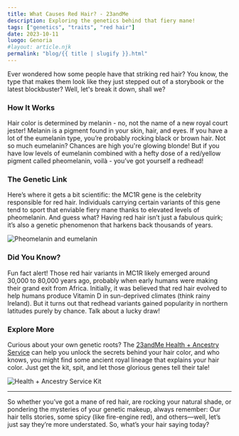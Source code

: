 ```yaml
---
title: What Causes Red Hair? - 23andMe
description: Exploring the genetics behind that fiery mane!
tags: ["genetics", "traits", "red hair"]
date: 2023-10-11
luogo: Genoria
#layout: article.njk
permalink: "blog/{{ title | slugify }}.html"
---
```


Ever wondered how some people have that striking red hair? You know, the type that makes them look like they just stepped out of a storybook or the latest blockbuster? Well, let's break it down, shall we? 

### How It Works

Hair color is determined by melanin - no, not the name of a new royal court jester! Melanin is a pigment found in your skin, hair, and eyes. If you have a lot of the eumelanin type, you’re probably rocking black or brown hair. Not so much eumelanin? Chances are high you're glowing blonde! But if you have low levels of eumelanin combined with a hefty dose of a red/yellow pigment called pheomelanin, voilà - you’ve got yourself a redhead!

### The Genetic Link

Here’s where it gets a bit scientific: the MC1R gene is the celebrity responsible for red hair. Individuals carrying certain variants of this gene tend to sport that enviable fiery mane thanks to elevated levels of pheomelanin. And guess what? Having red hair isn’t just a fabulous quirk; it’s also a genetic phenomenon that harkens back thousands of years. 

![Pheomelanin and eumelanin](https://pub-prd-seohub-us-west-2.s3.us-west-2.amazonaws.com/wp-content/uploads/sites/2/2021/07/red_hair.b595d2dc9fb2.png)

### Did You Know?

Fun fact alert! Those red hair variants in MC1R likely emerged around 30,000 to 80,000 years ago, probably when early humans were making their grand exit from Africa. Initially, it was believed that red hair evolved to help humans produce Vitamin D in sun-deprived climates (think rainy Ireland). But it turns out that redhead variants gained popularity in northern latitudes purely by chance. Talk about a lucky draw! 

### Explore More

Curious about your own genetic roots? The [23andMe Health + Ancestry Service](https://www.23andme.com/topics/traits/red-hair/) can help you unlock the secrets behind your hair color, and who knows, you might find some ancient royal lineage that explains your hair color. Just get the kit, spit, and let those glorious genes tell their tale!

![Health + Ancestry Service Kit](https://pub-prd-seohub-us-west-2.s3.us-west-2.amazonaws.com/wp-content/uploads/sites/2/2022/03/HA-Kit-Image-1.png)

---

So whether you’ve got a mane of red hair, are rocking your natural shade, or pondering the mysteries of your genetic makeup, always remember: Our hair tells stories, some spicy (like fire-engine red), and others—well, let’s just say they’re more understated. So, what’s your hair saying today? 